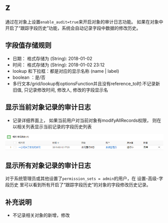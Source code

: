 # z
通过在对象上设置`enable_audit=true`来开启对象的审计日志功能。
如果在对象中开启了“跟踪字段历史”功能，系统会自动记录字段中数据的修改历史。

## 字段值存储规则
- 日期： 格式存储为 (String): 2018-01-02
- 时间： 格式存储为 (String): 2018-01-02 23:12
- lookup 和下拉框：都是对应的显示名称 (name | label)
- boolean ：是/否
- 多行文本/grid/lookup有optionsFunction并且没有reference_to时:不记录新旧值, 只记录修改时间, 修改人, 修改的字段显示名

## 显示当前对象记录的审计日志
- 记录详细界面上， 如果当前用户对当前对象有modifyAllRecords权限， 则在以相关列表显示当前记录的字段历史列表

![显示相关字段历史](images/record_history.png)

## 显示所有对象记录的审计日志
对于系统管理员或其他设置了`permission_sets = admin`的用户，在 设置-高级-字段历史 里可以看到所有开启了“跟踪字段历史”的对象的字段修改历史记录。

## 补充说明
- 不记录相关对象的新增，修改
